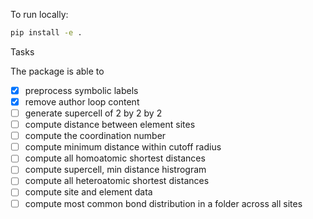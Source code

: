To run locally:

```bash
pip install -e .
```

Tasks

The package is able to

- [x] preprocess symbolic labels
- [x] remove author loop content
- [ ] generate supercell of 2 by 2 by 2
- [ ] compute distance between element sites
- [ ] compute the coordination number
- [ ] compute minimum distance within cutoff radius
- [ ] compute all homoatomic shortest distances
- [ ] compute supercell, min distance histrogram
- [ ] compute all heteroatomic shortest distances
- [ ] compute site and element data
- [ ] compute most common bond distribution in a folder across all sites